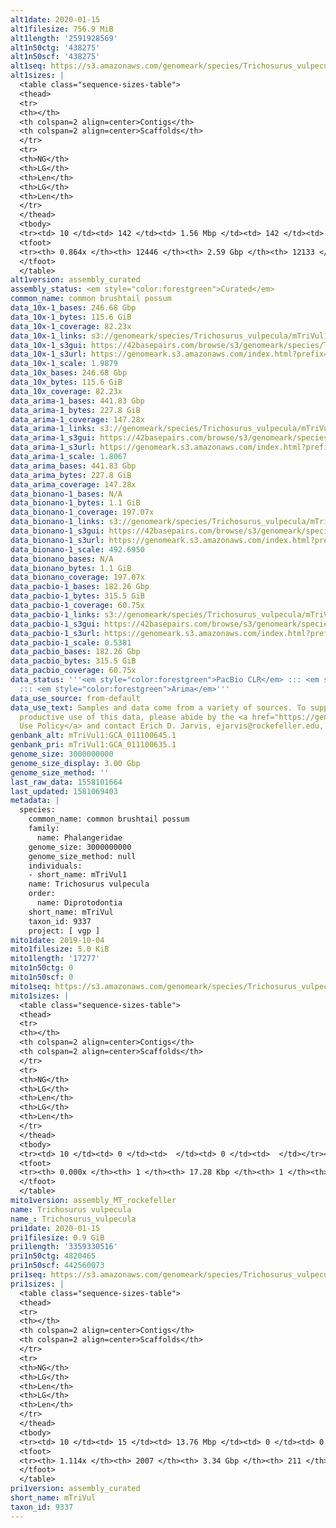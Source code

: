 ```yaml
---
alt1date: 2020-01-15
alt1filesize: 756.9 MiB
alt1length: '2591928569'
alt1n50ctg: '438275'
alt1n50scf: '438275'
alt1seq: https://s3.amazonaws.com/genomeark/species/Trichosurus_vulpecula/mTriVul1/assembly_curated/mTriVul1.alt.cur.20200115.fasta.gz
alt1sizes: |
  <table class="sequence-sizes-table">
  <thead>
  <tr>
  <th></th>
  <th colspan=2 align=center>Contigs</th>
  <th colspan=2 align=center>Scaffolds</th>
  </tr>
  <tr>
  <th>NG</th>
  <th>LG</th>
  <th>Len</th>
  <th>LG</th>
  <th>Len</th>
  </tr>
  </thead>
  <tbody>
  <tr><td> 10 </td><td> 142 </td><td> 1.56 Mbp </td><td> 142 </td><td> 1.56 Mbp </td></tr><tr><td> 20 </td><td> 381 </td><td> 1.06 Mbp </td><td> 381 </td><td> 1.06 Mbp </td></tr><tr><td> 30 </td><td> 709 </td><td> 0.80 Mbp </td><td> 709 </td><td> 0.80 Mbp </td></tr><tr><td> 40 </td><td> 1143 </td><td> 0.60 Mbp </td><td> 1143 </td><td> 0.60 Mbp </td></tr><tr style="background-color:#cccccc;"><td> 50 </td><td> 1722 </td><td> 438.28 Kbp </td><td> 1722 </td><td> 438.28 Kbp </td></tr><tr><td> 60 </td><td> 2552 </td><td> 297.89 Kbp </td><td> 2552 </td><td> 297.89 Kbp </td></tr><tr><td> 70 </td><td> 3898 </td><td> 162.46 Kbp </td><td> 3897 </td><td> 163.04 Kbp </td></tr><tr><td> 80 </td><td> 6931 </td><td> 62.47 Kbp </td><td> 6895 </td><td> 63.50 Kbp </td></tr><tr><td> 90 </td><td> 0 </td><td>  </td><td> 0 </td><td>  </td></tr><tr><td> 100 </td><td> 0 </td><td>  </td><td> 0 </td><td>  </td></tr></tbody>
  <tfoot>
  <tr><th> 0.864x </th><th> 12446 </th><th> 2.59 Gbp </th><th> 12133 </th><th> 2.59 Gbp </th></tr>
  </tfoot>
  </table>
alt1version: assembly_curated
assembly_status: <em style="color:forestgreen">Curated</em>
common_name: common brushtail possum
data_10x-1_bases: 246.68 Gbp
data_10x-1_bytes: 115.6 GiB
data_10x-1_coverage: 82.23x
data_10x-1_links: s3://genomeark/species/Trichosurus_vulpecula/mTriVul1/genomic_data/10x/<br>
data_10x-1_s3gui: https://42basepairs.com/browse/s3/genomeark/species/Trichosurus_vulpecula/mTriVul1/genomic_data/10x/
data_10x-1_s3url: https://genomeark.s3.amazonaws.com/index.html?prefix=species/Trichosurus_vulpecula/mTriVul1/genomic_data/10x/
data_10x-1_scale: 1.9879
data_10x_bases: 246.68 Gbp
data_10x_bytes: 115.6 GiB
data_10x_coverage: 82.23x
data_arima-1_bases: 441.83 Gbp
data_arima-1_bytes: 227.8 GiB
data_arima-1_coverage: 147.28x
data_arima-1_links: s3://genomeark/species/Trichosurus_vulpecula/mTriVul1/genomic_data/arima/<br>
data_arima-1_s3gui: https://42basepairs.com/browse/s3/genomeark/species/Trichosurus_vulpecula/mTriVul1/genomic_data/arima/
data_arima-1_s3url: https://genomeark.s3.amazonaws.com/index.html?prefix=species/Trichosurus_vulpecula/mTriVul1/genomic_data/arima/
data_arima-1_scale: 1.8067
data_arima_bases: 441.83 Gbp
data_arima_bytes: 227.8 GiB
data_arima_coverage: 147.28x
data_bionano-1_bases: N/A
data_bionano-1_bytes: 1.1 GiB
data_bionano-1_coverage: 197.07x
data_bionano-1_links: s3://genomeark/species/Trichosurus_vulpecula/mTriVul1/genomic_data/bionano/<br>
data_bionano-1_s3gui: https://42basepairs.com/browse/s3/genomeark/species/Trichosurus_vulpecula/mTriVul1/genomic_data/bionano/
data_bionano-1_s3url: https://genomeark.s3.amazonaws.com/index.html?prefix=species/Trichosurus_vulpecula/mTriVul1/genomic_data/bionano/
data_bionano-1_scale: 492.6950
data_bionano_bases: N/A
data_bionano_bytes: 1.1 GiB
data_bionano_coverage: 197.07x
data_pacbio-1_bases: 182.26 Gbp
data_pacbio-1_bytes: 315.5 GiB
data_pacbio-1_coverage: 60.75x
data_pacbio-1_links: s3://genomeark/species/Trichosurus_vulpecula/mTriVul1/genomic_data/pacbio/<br>
data_pacbio-1_s3gui: https://42basepairs.com/browse/s3/genomeark/species/Trichosurus_vulpecula/mTriVul1/genomic_data/pacbio/
data_pacbio-1_s3url: https://genomeark.s3.amazonaws.com/index.html?prefix=species/Trichosurus_vulpecula/mTriVul1/genomic_data/pacbio/
data_pacbio-1_scale: 0.5381
data_pacbio_bases: 182.26 Gbp
data_pacbio_bytes: 315.5 GiB
data_pacbio_coverage: 60.75x
data_status: '''<em style="color:forestgreen">PacBio CLR</em> ::: <em style="color:forestgreen">10x</em>
  ::: <em style="color:forestgreen">Arima</em>'''
data_use_source: from-default
data_use_text: Samples and data come from a variety of sources. To support fair and
  productive use of this data, please abide by the <a href="https://genome10k.soe.ucsc.edu/data-use-policies/">Data
  Use Policy</a> and contact Erich D. Jarvis, ejarvis@rockefeller.edu, with any questions.
genbank_alt: mTriVul1:GCA_011100645.1
genbank_pri: mTriVul1:GCA_011100635.1
genome_size: 3000000000
genome_size_display: 3.00 Gbp
genome_size_method: ''
last_raw_data: 1558101664
last_updated: 1581069403
metadata: |
  species:
    common_name: common brushtail possum
    family:
      name: Phalangeridae
    genome_size: 3000000000
    genome_size_method: null
    individuals:
    - short_name: mTriVul1
    name: Trichosurus vulpecula
    order:
      name: Diprotodontia
    short_name: mTriVul
    taxon_id: 9337
    project: [ vgp ]
mito1date: 2019-10-04
mito1filesize: 5.0 KiB
mito1length: '17277'
mito1n50ctg: 0
mito1n50scf: 0
mito1seq: https://s3.amazonaws.com/genomeark/species/Trichosurus_vulpecula/mTriVul1/assembly_MT_rockefeller/mTriVul1.MT.20191004.fasta.gz
mito1sizes: |
  <table class="sequence-sizes-table">
  <thead>
  <tr>
  <th></th>
  <th colspan=2 align=center>Contigs</th>
  <th colspan=2 align=center>Scaffolds</th>
  </tr>
  <tr>
  <th>NG</th>
  <th>LG</th>
  <th>Len</th>
  <th>LG</th>
  <th>Len</th>
  </tr>
  </thead>
  <tbody>
  <tr><td> 10 </td><td> 0 </td><td>  </td><td> 0 </td><td>  </td></tr><tr><td> 20 </td><td> 0 </td><td>  </td><td> 0 </td><td>  </td></tr><tr><td> 30 </td><td> 0 </td><td>  </td><td> 0 </td><td>  </td></tr><tr><td> 40 </td><td> 0 </td><td>  </td><td> 0 </td><td>  </td></tr><tr style="background-color:#cccccc;"><td> 50 </td><td> 0 </td><td style="background-color:#ff8888;">  </td><td> 0 </td><td style="background-color:#ff8888;">  </td></tr><tr><td> 60 </td><td> 0 </td><td>  </td><td> 0 </td><td>  </td></tr><tr><td> 70 </td><td> 0 </td><td>  </td><td> 0 </td><td>  </td></tr><tr><td> 80 </td><td> 0 </td><td>  </td><td> 0 </td><td>  </td></tr><tr><td> 90 </td><td> 0 </td><td>  </td><td> 0 </td><td>  </td></tr><tr><td> 100 </td><td> 0 </td><td>  </td><td> 0 </td><td>  </td></tr></tbody>
  <tfoot>
  <tr><th> 0.000x </th><th> 1 </th><th> 17.28 Kbp </th><th> 1 </th><th> 17.28 Kbp </th></tr>
  </tfoot>
  </table>
mito1version: assembly_MT_rockefeller
name: Trichosurus vulpecula
name_: Trichosurus_vulpecula
pri1date: 2020-01-15
pri1filesize: 0.9 GiB
pri1length: '3359330516'
pri1n50ctg: 4820465
pri1n50scf: 442560073
pri1seq: https://s3.amazonaws.com/genomeark/species/Trichosurus_vulpecula/mTriVul1/assembly_curated/mTriVul1.pri.cur.20200115.fasta.gz
pri1sizes: |
  <table class="sequence-sizes-table">
  <thead>
  <tr>
  <th></th>
  <th colspan=2 align=center>Contigs</th>
  <th colspan=2 align=center>Scaffolds</th>
  </tr>
  <tr>
  <th>NG</th>
  <th>LG</th>
  <th>Len</th>
  <th>LG</th>
  <th>Len</th>
  </tr>
  </thead>
  <tbody>
  <tr><td> 10 </td><td> 15 </td><td> 13.76 Mbp </td><td> 0 </td><td> 0.57 Gbp </td></tr><tr><td> 20 </td><td> 41 </td><td> 9.81 Mbp </td><td> 1 </td><td> 463.07 Mbp </td></tr><tr><td> 30 </td><td> 76 </td><td> 7.41 Mbp </td><td> 1 </td><td> 463.07 Mbp </td></tr><tr><td> 40 </td><td> 122 </td><td> 5.81 Mbp </td><td> 2 </td><td> 445.41 Mbp </td></tr><tr style="background-color:#cccccc;"><td> 50 </td><td> 179 </td><td style="background-color:#88ff88;"> 4.82 Mbp </td><td> 3 </td><td style="background-color:#88ff88;"> 442.56 Mbp </td></tr><tr><td> 60 </td><td> 248 </td><td> 4.01 Mbp </td><td> 3 </td><td> 442.56 Mbp </td></tr><tr><td> 70 </td><td> 332 </td><td> 3.13 Mbp </td><td> 4 </td><td> 310.11 Mbp </td></tr><tr><td> 80 </td><td> 447 </td><td> 2.22 Mbp </td><td> 5 </td><td> 285.15 Mbp </td></tr><tr><td> 90 </td><td> 605 </td><td> 1.59 Mbp </td><td> 6 </td><td> 275.47 Mbp </td></tr><tr><td> 100 </td><td> 849 </td><td> 0.94 Mbp </td><td> 7 </td><td> 267.64 Mbp </td></tr></tbody>
  <tfoot>
  <tr><th> 1.114x </th><th> 2007 </th><th> 3.34 Gbp </th><th> 211 </th><th> 3.36 Gbp </th></tr>
  </tfoot>
  </table>
pri1version: assembly_curated
short_name: mTriVul
taxon_id: 9337
---
```

